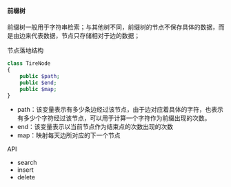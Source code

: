 #### 前缀树

前缀树一般用于字符串检索；与其他树不同，前缀树的节点不保存具体的数据，而是由边来代表数据，节点只存储相对于边的数据；

节点落地结构

```php
class TireNode
{
    public $path;
    public $end;
    public $map;
}
```

- path：该变量表示有多少条边经过该节点，由于边对应着具体的字符，也表示有多少个字符经过该节点，可以用于计算一个字符作为前缀出现的次数。
- end：该变量表示以当前节点作为结束点的次数出现的次数
- map：映射每天边所对应的下一个节点

API

- search
- insert
- delete

